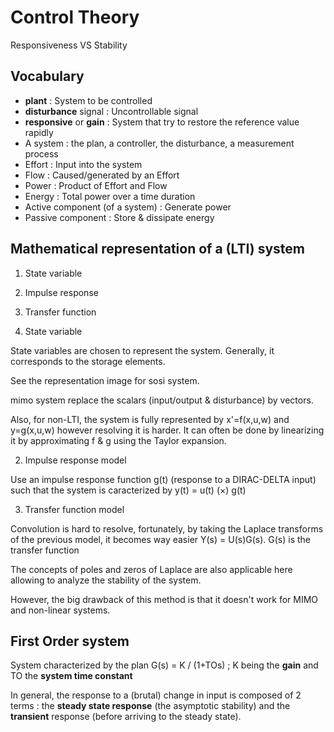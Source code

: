 # Control Theory

Responsiveness VS Stability

## Vocabulary

- **plant** : System to be controlled
- **disturbance** signal : Uncontrollable signal
- **responsive** or **gain** : System that try to restore the reference value rapidly
- A system : the plan, a controller, the disturbance, a measurement process
- Effort : Input into the system
- Flow : Caused/generated by an Effort
- Power : Product of Effort and Flow
- Energy : Total power over a time duration
- Active component (of a system) : Generate power
- Passive component : Store & dissipate energy

## Mathematical representation of a (LTI) system

1. State variable
2. Impulse response
3. Transfer function

1. State variable 

State variables are chosen to represent the system. Generally, it corresponds to the storage elements.

See the representation image for sosi system.

mimo system replace the scalars (input/output & disturbance) by vectors.

Also, for non-LTI, the system is fully represented by x'=f(x,u,w) and y=g(x,u,w) however resolving it is harder. It can often be done by linearizing it by approximating f & g using the Taylor expansion.

2. Impulse response model 

Use an impulse response function g(t) (response to a DIRAC-DELTA input) such that the system is caracterized by y(t) = u(t) (×) g(t)

3. Transfer function model

Convolution is hard to resolve, fortunately, by taking the Laplace transforms of the previous model, it becomes way easier Y(s) = U(s)G(s). G(s) is the transfer function

The concepts of poles and zeros of Laplace are also applicable here allowing to analyze the stability of the system.

However, the big drawback of this method is that it doesn't work for MIMO and non-linear systems.

## First Order system

System characterized by the plan G(s) = K / (1+TOs) ; K being the **gain** and TO the **system time constant**

In general, the response to a (brutal) change in input is composed of 2 terms : the **steady state response** (the asymptotic stability) and the **transient** response (before arriving to the steady state).




